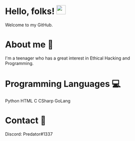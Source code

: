 # Hello, folks! <img src="https://raw.githubusercontent.com/MartinHeinz/MartinHeinz/master/wave.gif" width="30px">

<!--
**APIScorcher/APIScorcher** is a ✨ _special_ ✨ repository because its `README.md` (this file) appears on your GitHub profile.

Here are some ideas to get you started:

- 🔭 I’m currently working on ...
- 🌱 I’m currently learning ...
- 👯 I’m looking to collaborate on ...
- 🤔 I’m looking for help with ...
- 💬 Ask me about ...
- 📫 How to reach me: ...
- 😄 Pronouns: ...
- ⚡ Fun fact: ...
-->
Welcome to my GitHub.

# About me 👦
I'm a teenager who has a great interest in Ethical Hacking and Programming.

# Programming Languages 💻
Python
HTML
C
CSharp
GoLang 

# Contact 📱
Discord: Predator#1337

